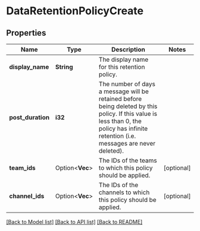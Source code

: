 # DataRetentionPolicyCreate

## Properties

Name | Type | Description | Notes
------------ | ------------- | ------------- | -------------
**display_name** | **String** | The display name for this retention policy. | 
**post_duration** | **i32** | The number of days a message will be retained before being deleted by this policy. If this value is less than 0, the policy has infinite retention (i.e. messages are never deleted).  | 
**team_ids** | Option<**Vec<String>**> | The IDs of the teams to which this policy should be applied. | [optional]
**channel_ids** | Option<**Vec<String>**> | The IDs of the channels to which this policy should be applied. | [optional]

[[Back to Model list]](../README.md#documentation-for-models) [[Back to API list]](../README.md#documentation-for-api-endpoints) [[Back to README]](../README.md)


